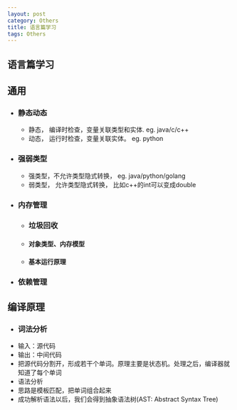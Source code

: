 ```yaml
---
layout: post
category: Others
title: 语言篇学习
tags: Others
---
```


## 语言篇学习

## 通用

- ### 静态动态

  - 静态， 编译时检查，变量关联类型和实体. eg. java/c/c++
  - 动态， 运行时检查，变量关联实体。 eg. python
- ### 强弱类型

  - 强类型，不允许类型隐式转换， eg. java/python/golang
  - 弱类型， 允许类型隐式转换， 比如c++的int可以变成double
- ### 内存管理
  - ### 垃圾回收

  - #### 对象类型、内存模型

  - #### 基本运行原理
- ### 依赖管理

## 编译原理

- ### 词法分析
- 输入：源代码
- 输出：中间代码
- 把源代码分割开，形成若干个单词。原理主要是状态机。处理之后，编译器就知道了每个单词
- 语法分析
- 思路是模板匹配，把单词组合起来
- 成功解析语法以后，我们会得到抽象语法树(AST: Abstract Syntax Tree)